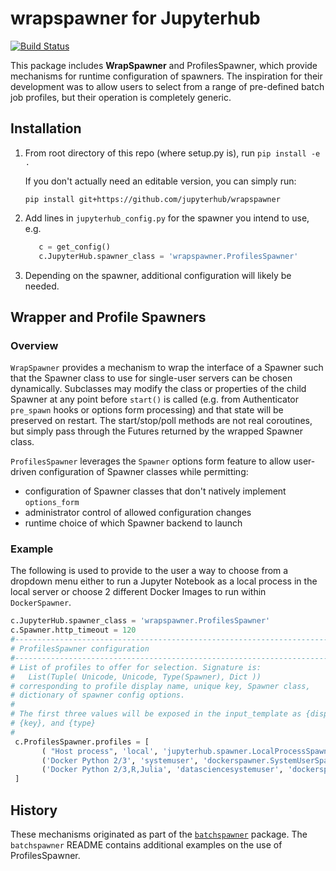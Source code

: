 # wrapspawner for Jupyterhub

[![Build Status](https://travis-ci.org/jupyterhub/wrapspawner.svg?branch=master)](https://travis-ci.org/jupyterhub/wrapspawner)

This package includes **WrapSpawner** and ProfilesSpawner, which provide mechanisms for runtime configuration of spawners. 
The inspiration for their development was to allow users to select from a range of pre-defined batch job profiles, but
their operation is completely generic.

## Installation

1. From root directory of this repo (where setup.py is), run `pip install -e .`

   If you don't actually need an editable version, you can simply run:
   
      `pip install git+https://github.com/jupyterhub/wrapspawner`

2. Add lines in `jupyterhub_config.py` for the spawner you intend to use, e.g.
   
   ```python
      c = get_config()
      c.JupyterHub.spawner_class = 'wrapspawner.ProfilesSpawner'
   ```
3. Depending on the spawner, additional configuration will likely be needed.

## Wrapper and Profile Spawners

### Overview

`WrapSpawner` provides a mechanism to wrap the interface of a Spawner such that
the Spawner class to use for single-user servers can be chosen dynamically.
Subclasses may modify the class or properties of the child Spawner at any point
before `start()` is called (e.g. from Authenticator `pre_spawn` hooks or options form 
processing) and that state will be preserved on restart. The start/stop/poll
methods are not real coroutines, but simply pass through the Futures returned
by the wrapped Spawner class.

`ProfilesSpawner` leverages the `Spawner` options form feature to allow user-driven
configuration of Spawner classes while permitting:

   * configuration of Spawner classes that don't natively implement `options_form`
   * administrator control of allowed configuration changes
   * runtime choice of which Spawner backend to launch

### Example

The following is used to provide to the user a way to choose from a dropdown menu either to run a Jupyter Notebook
as a local process in the local server or choose 2 different Docker Images to run within `DockerSpawner`.

   ```python
   c.JupyterHub.spawner_class = 'wrapspawner.ProfilesSpawner'
   c.Spawner.http_timeout = 120
   #------------------------------------------------------------------------------
   # ProfilesSpawner configuration
   #------------------------------------------------------------------------------
   # List of profiles to offer for selection. Signature is:
   #   List(Tuple( Unicode, Unicode, Type(Spawner), Dict ))
   # corresponding to profile display name, unique key, Spawner class,
   # dictionary of spawner config options.
   # 
   # The first three values will be exposed in the input_template as {display},
   # {key}, and {type}
   #
    c.ProfilesSpawner.profiles = [
          ( "Host process", 'local', 'jupyterhub.spawner.LocalProcessSpawner', {'ip':'0.0.0.0'} ),
          ('Docker Python 2/3', 'systemuser', 'dockerspawner.SystemUserSpawner', dict(container_image="jupyterhub/systemuser")),
          ('Docker Python 2/3,R,Julia', 'datasciencesystemuser', 'dockerspawner.SystemUserSpawner', dict(container_image="jupyterhub/datasciencesystemuser")),
    ]
   ```

## History

These mechanisms originated as part of the [`batchspawner`](https://github.com/jupyterhub/batchspawner) package.
The `batchspawner` README contains additional examples on the use of ProfilesSpawner.
